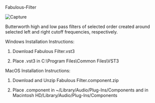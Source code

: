 Fabulous-Filter

![Capture](https://user-images.githubusercontent.com/88398020/177480879-a9db8d73-81e3-4065-a19b-70b6081f67db.JPG)


Butterworth high and low pass filters of selected order created around selected left and right cutoff frequencies, respectively. 


Windows Installation Instructions:

1. Download Fabulous Filter.vst3

2. Place .vst3 in C:\Program Files\Common Files\VST3


MacOS Installation Instructions:

1. Download and Unzip Fabulous Filter.component.zip

2. Place .component in ~/Library/Audio/Plug-Ins/Components and in Macintosh HD/Library/Audio/Plug-Ins/Components
